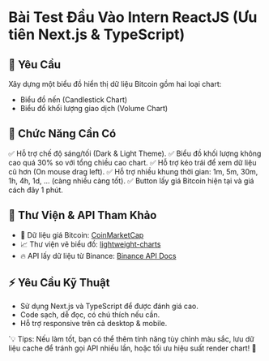 # Bài Test Đầu Vào Intern ReactJS (Ưu tiên Next.js & TypeScript)

## 📝 Yêu Cầu

Xây dựng một biểu đồ hiển thị dữ liệu Bitcoin gồm hai loại chart:

- Biểu đồ nến (Candlestick Chart)
- Biểu đồ khối lượng giao dịch (Volume Chart)

## 🎯 Chức Năng Cần Có

✅ Hỗ trợ chế độ sáng/tối (Dark & Light Theme).
✅ Biểu đồ khối lượng không cao quá 30% so với tổng chiều cao chart.
✅ Hỗ trợ kéo trái để xem dữ liệu cũ hơn (On mouse drag left).
✅ Hỗ trợ nhiều khung thời gian: 1m, 5m, 30m, 1h, 4h, 1d, ... (càng nhiều càng tốt).
✅ Button lấy giá Bitcoin hiện tại và giá cách đây 1 phút.

## 📌 Thư Viện & API Tham Khảo

- 🔗 Dữ liệu giá Bitcoin: [CoinMarketCap](https://coinmarketcap.com/currencies/bitcoin/)
- 📈 Thư viện vẽ biểu đồ: [lightweight-charts](https://www.npmjs.com/package/lightweight-charts)
- 🔥 API lấy dữ liệu từ Binance: [Binance API Docs](https://github.com/minh6825/api-binance/blob/main/README.md)

## ⚡ Yêu Cầu Kỹ Thuật

- Sử dụng Next.js và TypeScript để được đánh giá cao.
- Code sạch, dễ đọc, có chú thích nếu cần.
- Hỗ trợ responsive trên cả desktop & mobile.

`💡 Tips: Nếu làm tốt, bạn có thể thêm tính năng tùy chỉnh màu sắc, lưu dữ liệu cache để tránh gọi API nhiều lần, hoặc tối ưu hiệu suất render chart! 🚀
